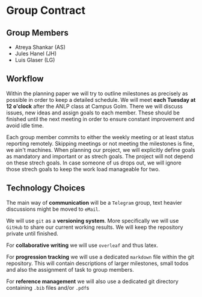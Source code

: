 # Group Contract

## Group Members
* Atreya Shankar (AS)
* Jules Hanel (JH)
* Luis Glaser (LG)


## Workflow

Within the planning paper we will try to outline milestones as precisely as possible in order to keep a detailed schedule. We will meet **each Tuesday at 12 o'clock** after the ANLP class at Campus Golm. There we will discuss issues, new ideas and assign goals to each member. These should be finished until the next meeting in order to ensure constant improvement and avoid idle time.

Each group member commits to either the weekly meeting or at least status reporting remotely. Skipping meetings or not meeting the milestones is fine, we ain't machines. When planning our project, we will explicitly define goals as mandatory and important or as strech goals. The project will not depend on these strech goals. In case someone of us drops out, we will ignore those strech goals to keep the work load manageable for two. 

## Technology Choices

The main way of **communication** will be a `Telegram` group, text heavier discussions might be moved to `eMail`. 

We will use `git` as a **versioning system**. More specifically we will use `GitHub` to share our current working results. We will keep the repository private until finished.

For **collaborative writing** we will use `overleaf` and thus latex.

For **progression tracking** we will use a dedicated `markdown` file within the git repository. This will contain descriptions of larger milestones, small todos and also the assignment of task to group members. 

For **reference management** we will also use a dedicated git directory containing `.bib` files and/or `.pdf`s

